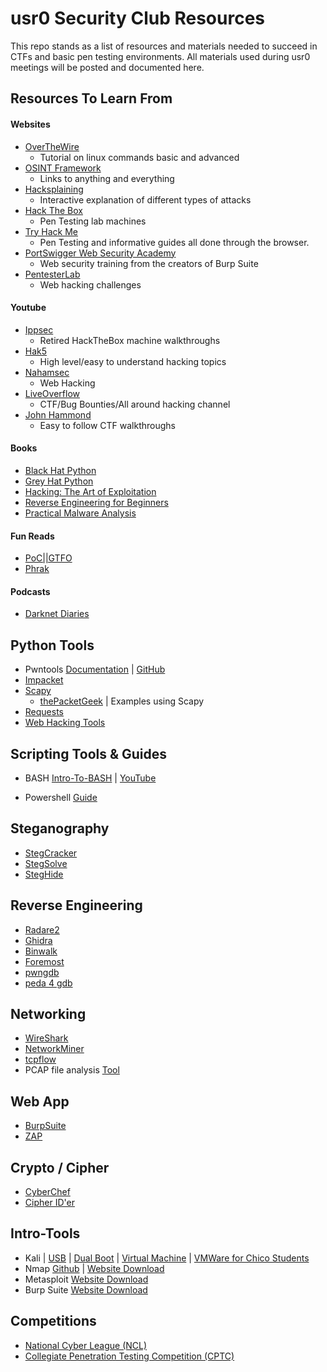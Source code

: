 # usr0 Security Club Resources

This repo stands as a list of resources and materials needed to succeed in CTFs and basic pen testing environments. All materials used during usr0 meetings will be posted and documented here.

Resources To Learn From
---------------------
#### Websites
- [OverTheWire](http://overthewire.org/wargames/bandit/)
    - Tutorial on linux commands basic and advanced
- [OSINT Framework](https://osintframework.com/)
    - Links to anything and everything
- [Hacksplaining](https://www.hacksplaining.com/lessons)
    - Interactive explanation of different types of attacks
- [Hack The Box](https://www.hackthebox.eu/)
    - Pen Testing lab machines
- [Try Hack Me](https://tryhackme.com/)
    - Pen Testing and informative guides all done through the browser.
- [PortSwigger Web Security Academy](https://portswigger.net/web-security)
    - Web security training from the creators of Burp Suite
- [PentesterLab](https://pentesterlab.com)
    - Web hacking challenges

#### Youtube
- [Ippsec](https://www.youtube.com/channel/UCa6eh7gCkpPo5XXUDfygQQA)
    - Retired HackTheBox machine walkthroughs
- [Hak5](https://www.youtube.com/user/Hak5Darren/featured)
    - High level/easy to understand hacking topics
- [Nahamsec](https://www.youtube.com/channel/UCCZDt7MuC3Hzs6IH4xODLBw/playlists)
    - Web Hacking
- [LiveOverflow](https://www.youtube.com/channel/UClcE-kVhqyiHCcjYwcpfj9w)
    - CTF/Bug Bounties/All around hacking channel
- [John Hammond](https://www.youtube.com/user/RootOfTheNull)
    - Easy to follow CTF walkthroughs

#### Books
- [Black Hat Python](https://www.amazon.com/Black-Hat-Python-Programming-Pentesters/dp/1593275900/ref=sr_1_1?ie=UTF8&qid=1536204838&sr=8-1&keywords=blackhat+python)
- [Grey Hat Python](https://www.amazon.com/Gray-Hat-Python-Programming-Engineers/dp/1593271921/ref=sr_1_1?ie=UTF8&qid=1536204978&sr=8-1&keywords=grey+hat+python)
- [Hacking: The Art of Exploitation](https://www.amazon.com/Hacking-Art-Exploitation-Jon-Erickson/dp/1593271441)
- [Reverse Engineering for Beginners](https://github.com/ckonstantinou/re4b)
- [Practical Malware Analysis](https://www.amazon.com/Practical-Malware-Analysis-Hands-Dissecting/dp/1593272901)

#### Fun Reads
- [PoC||GTFO](https://www.alchemistowl.org/pocorgtfo/)
- [Phrak](http://phrack.org/archives/)

#### Podcasts
- [Darknet Diaries](https://darknetdiaries.com/)

Python Tools
---------------------
- Pwntools [Documentation](http://docs.pwntools.com/en/stable/) | [GitHub](https://github.com/Gallopsled/pwntools)
- [Impacket](https://github.com/SecureAuthCorp/impacket)
- [Scapy](https://github.com/secdev/scapy/)
    - [thePacketGeek](https://thepacketgeek.com/) | Examples using Scapy
- [Requests](https://docs.python.org/3/library/urllib.request.html)
- [Web Hacking Tools](https://github.com/nahamsec/bbht)

Scripting Tools & Guides
---------------------
- BASH [Intro-To-BASH](https://www.linux.com/training-tutorials/writing-simple-bash-script/) | [YouTube](https://www.youtube.com/watch?v=PPQ8m8xQAs8)

- Powershell [Guide](https://docs.microsoft.com/en-us/learn/modules/introduction-to-powershell/)

Steganography
---------------------
- [StegCracker](https://github.com/Paradoxis/StegCracker)
- [StegSolve](https://github.com/eugenekolo/sec-tools/blob/master/stego/stegsolve/stegsolve/stegsolve.jar)
- [StegHide](http://steghide.sourceforge.net/)

Reverse Engineering
---------------------
- [Radare2](https://github.com/radare/radare2)
- [Ghidra](https://github.com/NationalSecurityAgency/ghidra)
- [Binwalk](https://github.com/ReFirmLabs/binwalk)
- [Foremost](https://github.com/korczis/foremost)
- [pwngdb](https://github.com/pwndbg/pwndbg)
- [peda 4 gdb](https://github.com/longld/peda)

Networking
---------------------
- [WireShark](https://www.wireshark.org/)
- [NetworkMiner](http://www.netresec.com/?page=NetworkMiner)
- [tcpflow](https://github.com/simsong/tcpflow)
- PCAP file analysis [Tool](https://malware-traffic-analysis.net/)

Web App
---------------------
- [BurpSuite](https://portswigger.net/burp)
- [ZAP](https://www.owasp.org/index.php/OWASP_Zed_Attack_Proxy_Project)

Crypto / Cipher
---------------------
- [CyberChef](https://gchq.github.io/CyberChef/)
- [Cipher ID'er](https://www.boxentriq.com/code-breaking/cipher-identifier)

Intro-Tools
---------------------
- Kali | [USB](https://linuxconfig.org/how-to-install-kali-linux#targetText=Begin%20The%20Install,drive%20as%20the%20boot%20device.&targetText=When%20Kali%20starts%20up%2C%20it,Select%20%22Install.%22) | [Dual Boot](https://docs.kali.org/installation/dual-boot-kali-with-windows) | [Virtual Machine](https://www.nakivo.com/blog/install-kali-linux-vmware/) | [VMWare for Chico Students](https://csuchico.onthehub.com/WebStore/ProductsByMajorVersionList.aspx?cmi_cs=1&cmi_mnuMain=2b44b80c-dfc9-e111-971c-f04da23e67f6)
- Nmap [Github](https://github.com/nmap/nmap) | [Website Download](https://nmap.org/download.html)
- Metasploit [Website Download](https://www.metasploit.com/download)
- Burp Suite [Website Download](https://portswigger.net/burp/communitydownload)


Competitions
---------------------
- [National Cyber League (NCL)](https://www.nationalcyberleague.org/)
- [Collegiate Penetration Testing Competition (CPTC)](https://cptc-west.stanford.edu/)
